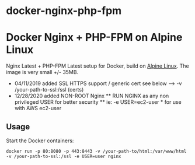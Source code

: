 # docker-nginx-php-fpm
Docker Nginx + PHP-FPM on Alpine Linux
==============================================
Nginx Latest + PHP-FPM Latest setup for Docker, build on [Alpine Linux](http://www.alpinelinux.org/).
The image is very small +/- 35MB.
* 04/11/2019 added SSL HTTPS support / generic cert see below --> -v /your-path-to-ssl:/ssl  (certs)
* 12/28/2020 added NON-ROOT Nginx ** RUN NGINX as any non privileged USER for better security **
ie:  -e USER=ec2-user * for use with AWS ec2-user 

Usage
-----
Start the Docker containers:

    docker run -p 80:8080 -p 443:8443 -v /your-path-to/html:/var/www/html -v /your-path-to-ssl:/ssl -e USER=user nginx



